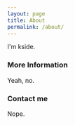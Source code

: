 ```yaml
---
layout: page
title: About
permalink: /about/
---
```


I'm kside.

### More Information

Yeah, no.

### Contact me

Nope.
